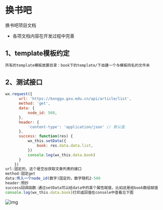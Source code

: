 # 换书吧

换书吧项目文档

- 各项文档内容在开发过程中完善

## 1、template模板约定

```txt
所有的template模板放置目录：book下的template/下自建一个与模板同名的文件夹
```

## 2、测试接口

```js
wx.request({
      url: 'https://konggu.gxu.edu.cn/api/article/list',
      method: 'get',
      data: {
          node_id: 560,
      },
      header: {
          'content-type': 'application/json' // 默认值
      },
      success: function(res) {
          wx_this.setData({
              book: res.data.data.list,
          })
          console.log(wx_this.data.book)
      }
    })
url:固定的，这个是空谷获取文章列表的接口
method:固定get
data:传入一个node_id(数字)固定的，数字随机2-500
header:照抄
success回调函数:通过setData可以给data中的某个属性赋值，比如这是给book数组赋值
console.log(wx_this.data.book)打印返回值在console中查看见下图
```

![img](README.assets/0K8SD0AFFPEM2]FTTWUDQ.png)





